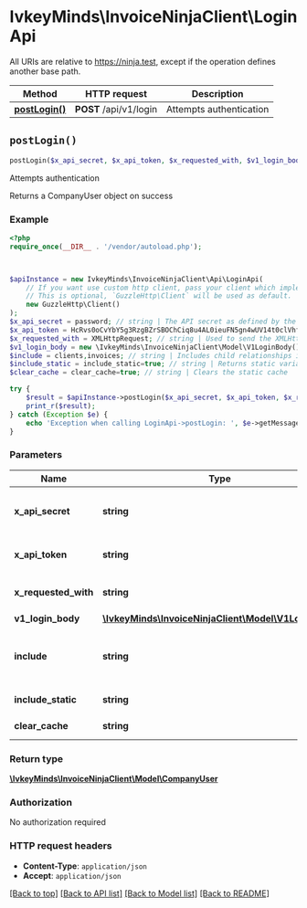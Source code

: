 # IvkeyMinds\InvoiceNinjaClient\LoginApi

All URIs are relative to https://ninja.test, except if the operation defines another base path.

| Method | HTTP request | Description |
| ------------- | ------------- | ------------- |
| [**postLogin()**](LoginApi.md#postLogin) | **POST** /api/v1/login | Attempts authentication |


## `postLogin()`

```php
postLogin($x_api_secret, $x_api_token, $x_requested_with, $v1_login_body, $include, $include_static, $clear_cache): \IvkeyMinds\InvoiceNinjaClient\Model\CompanyUser
```

Attempts authentication

Returns a CompanyUser object on success

### Example

```php
<?php
require_once(__DIR__ . '/vendor/autoload.php');



$apiInstance = new IvkeyMinds\InvoiceNinjaClient\Api\LoginApi(
    // If you want use custom http client, pass your client which implements `GuzzleHttp\ClientInterface`.
    // This is optional, `GuzzleHttp\Client` will be used as default.
    new GuzzleHttp\Client()
);
$x_api_secret = password; // string | The API secret as defined by the .env variable API_SECRET
$x_api_token = HcRvs0oCvYbY5g3RzgBZrSBOChCiq8u4AL0ieuFN5gn4wUV14t0clVhfPc5OX99q; // string | The API token to be used for authentication
$x_requested_with = XMLHttpRequest; // string | Used to send the XMLHttpRequest header
$v1_login_body = new \IvkeyMinds\InvoiceNinjaClient\Model\V1LoginBody(); // \IvkeyMinds\InvoiceNinjaClient\Model\V1LoginBody | User credentials
$include = clients,invoices; // string | Includes child relationships in the response, format is comma separated
$include_static = include_static=true; // string | Returns static variables
$clear_cache = clear_cache=true; // string | Clears the static cache

try {
    $result = $apiInstance->postLogin($x_api_secret, $x_api_token, $x_requested_with, $v1_login_body, $include, $include_static, $clear_cache);
    print_r($result);
} catch (Exception $e) {
    echo 'Exception when calling LoginApi->postLogin: ', $e->getMessage(), PHP_EOL;
}
```

### Parameters

| Name | Type | Description  | Notes |
| ------------- | ------------- | ------------- | ------------- |
| **x_api_secret** | **string**| The API secret as defined by the .env variable API_SECRET | |
| **x_api_token** | **string**| The API token to be used for authentication | |
| **x_requested_with** | **string**| Used to send the XMLHttpRequest header | |
| **v1_login_body** | [**\IvkeyMinds\InvoiceNinjaClient\Model\V1LoginBody**](../Model/V1LoginBody.md)| User credentials | |
| **include** | **string**| Includes child relationships in the response, format is comma separated | [optional] |
| **include_static** | **string**| Returns static variables | [optional] |
| **clear_cache** | **string**| Clears the static cache | [optional] |

### Return type

[**\IvkeyMinds\InvoiceNinjaClient\Model\CompanyUser**](../Model/CompanyUser.md)

### Authorization

No authorization required

### HTTP request headers

- **Content-Type**: `application/json`
- **Accept**: `application/json`

[[Back to top]](#) [[Back to API list]](../../README.md#endpoints)
[[Back to Model list]](../../README.md#models)
[[Back to README]](../../README.md)
